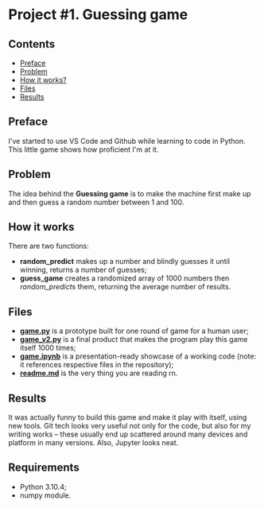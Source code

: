 # Project #1. Guessing game

## Contents
* [Preface](https://github.com/madskillskill/sf_data_science/blob/main/Project%20%231/README.md#Preface)
* [Problem](https://github.com/madskillskill/sf_data_science/blob/main/Project%20%231/README.md#Preface)
* [How it works?](https://github.com/madskillskill/sf_data_science/tree/main/Project%20%231#how-it-works)
* [Files](https://github.com/madskillskill/sf_data_science/tree/main/Project%20%231#Files)
* [Results](https://github.com/madskillskill/sf_data_science/tree/main/Project%20%231#Results)
## Preface
I've started to use VS Code and Github while learning to code in Python. This little game shows how proficient I'm at it.
## Problem
The idea behind the **Guessing game** is to make the machine first make up and then guess a random number between 1 and 100.
## How it works
There are two functions:
* **random_predict** makes up a number and blindly guesses it until winning, returns a number of guesses;
* **guess_game** creates a randomized array of 1000 numbers then *random_predict*s them, returning the average number of results.
## Files
* [**game.py**](https://github.com/madskillskill/sf_data_science/blob/main/Project%20%231/game.py) is a prototype built for one round of game for a human user;
* [**game_v2.py**](https://github.com/madskillskill/sf_data_science/blob/main/Project%20%231/game_v2.py) is a final product that makes the program play this game itself 1000 times;
* [**game.ipynb**](https://github.com/madskillskill/sf_data_science/blob/main/Project%20%231/game.ipynb) is a presentation-ready showcase of a working code (note: it references respective files in the repository);
* [**readme.md**](https://github.com/madskillskill/sf_data_science/blob/main/Project%20%231/README.md) is the very thing you are reading rn.
## Results
It was actually funny to build this game and make it play with itself, using new tools. Git tech looks very useful not only for the code, but also for my writing works – these usually end up scattered around many devices and platform in many versions. Also, Jupyter looks neat.
## Requirements
* Python 3.10.4;
* numpy module.